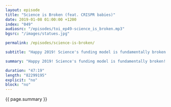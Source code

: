 ```yaml
---
layout: episode
title: "Science is Broken (feat. CRISPR babies)"
date: 2019-01-08 01:00:00 +1200
index: "049"
audiosrc: "/episodes/toi_ep49-science_is_broken.mp3"
bgsrc: "/images/statues.jpg"

permalink: /episodes/science-is-broken/

subtitle: "Happy 2019! Science's funding model is fundamentally broken! Meanwhile, someone used CRISPR to edit germ line genes and we potentially have no idea how it might manifest! Listen to two former scientists wail about science. Happy 2019!"

summary: "Happy 2019! Science's funding model is fundamentally broken! Meanwhile, someone used CRISPR to edit germ line genes and we potentially have no idea how it might manifest! Listen to two former scientists wail about science. Happy 2019!"

duration: "47:19"
length: "82299195"
explicit: "no"
block: "no" 
---
```

<section class="summary" markdown="1">

{{ page.summary }}

</section>



<section id="shownotes" class="hidden" markdown="1">


</section>
